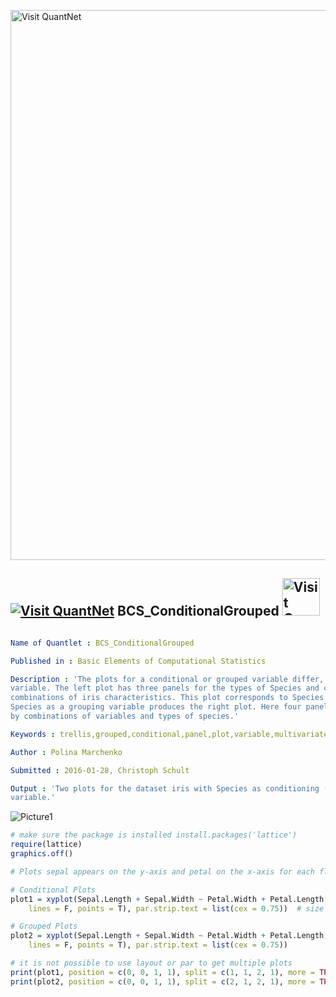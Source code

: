 
[<img src="https://github.com/QuantLet/Styleguide-and-FAQ/blob/master/pictures/banner.png" width="880" alt="Visit QuantNet">](http://quantlet.de/index.php?p=info)

## [<img src="https://github.com/QuantLet/Styleguide-and-Validation-procedure/blob/master/pictures/qloqo.png" alt="Visit QuantNet">](http://quantlet.de/) **BCS_ConditionalGrouped** [<img src="https://github.com/QuantLet/Styleguide-and-Validation-procedure/blob/master/pictures/QN2.png" width="60" alt="Visit QuantNet 2.0">](http://quantlet.de/d3/ia)

```yaml

Name of Quantlet : BCS_ConditionalGrouped

Published in : Basic Elements of Computational Statistics

Description : 'The plots for a conditional or grouped variable differ, even if you use the same
variable. The left plot has three panels for the types of Species and contains four different
combinations of iris characteristics. This plot corresponds to Species as a conditioning variable.
Species as a grouping variable produces the right plot. Here four panels are created, which differ
by combinations of variables and types of species.'

Keywords : trellis,grouped,conditional,panel,plot,variable,multivariate, data,panels,lattice

Author : Polina Marchenko

Submitted : 2016-01-28, Christoph Schult

Output : 'Two plots for the dataset iris with Species as conditioning (left) and grouping (right)
variable.'

```

![Picture1](BCS_ConditionalGrouped.png)


```r
# make sure the package is installed install.packages('lattice')
require(lattice)
graphics.off()

# Plots sepal appears on the y-axis and petal on the x-axis for each flower the sum of width and height are plotted

# Conditional Plots
plot1 = xyplot(Sepal.Length + Sepal.Width ~ Petal.Width + Petal.Length | Species, data = iris, auto.key = list(columns = 2, 
    lines = F, points = T), par.strip.text = list(cex = 0.75))  # size of the text in the plot

# Grouped Plots
plot2 = xyplot(Sepal.Length + Sepal.Width ~ Petal.Width + Petal.Length, groups = Species, data = iris, auto.key = list(columns = 3, 
    lines = F, points = T), par.strip.text = list(cex = 0.75))

# it is not possible to use layout or par to get multiple plots
print(plot1, position = c(0, 0, 1, 1), split = c(1, 1, 2, 1), more = TRUE)
print(plot2, position = c(0, 0, 1, 1), split = c(2, 1, 2, 1), more = TRUE) 
```

